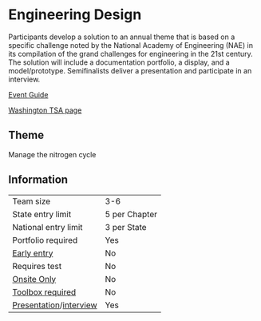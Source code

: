 # Engineering Design

Participants develop a solution to an annual theme that is based on a specific challenge noted by the National Academy of Engineering (NAE) in its compilation of the grand challenges for engineering in the 21st century. The solution will include a documentation portfolio, a display, and a model/prototype. Semifinalists deliver a presentation and participate in an interview.

[Event Guide](https://lwsd.sharepoint.com/:b:/r/sites/GR-JHS-TechnologyStudentAssociation-SCA/Shared%20Documents/23-24/Competition/Event%20Guides/HS%20-%20Engineering%20Design.pdf)

[Washington TSA page](https://www.washingtontsa.org/high-school-events/engineering-design)

## Theme

Manage the nitrogen cycle

## Information

|                                              |               |
| -------------------------------------------- | ------------- |
| Team size                                    | 3-6           |
| State entry limit                            | 5 per Chapter |
| National entry limit                         | 3 per State   |
| Portfolio required                           | Yes           |
| [Early entry](/#terms)                       | No            |
| Requires test                                | No            |
| [Onsite Only](/#terms)                       | No            |
| [Toolbox required](/#terms)                  | No            |
| [Presentation](/#terms)/[interview](/#terms) | Yes           |
